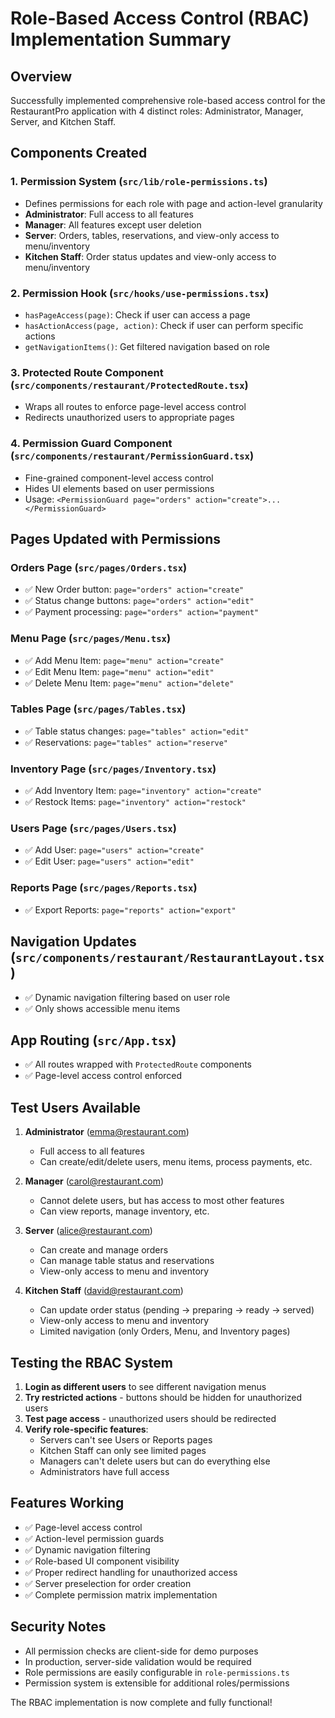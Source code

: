 # Role-Based Access Control (RBAC) Implementation Summary

## Overview

Successfully implemented comprehensive role-based access control for the RestaurantPro application with 4 distinct roles: Administrator, Manager, Server, and Kitchen Staff.

## Components Created

### 1. Permission System (`src/lib/role-permissions.ts`)

- Defines permissions for each role with page and action-level granularity
- **Administrator**: Full access to all features
- **Manager**: All features except user deletion
- **Server**: Orders, tables, reservations, and view-only access to menu/inventory
- **Kitchen Staff**: Order status updates and view-only access to menu/inventory

### 2. Permission Hook (`src/hooks/use-permissions.tsx`)

- `hasPageAccess(page)`: Check if user can access a page
- `hasActionAccess(page, action)`: Check if user can perform specific actions
- `getNavigationItems()`: Get filtered navigation based on role

### 3. Protected Route Component (`src/components/restaurant/ProtectedRoute.tsx`)

- Wraps all routes to enforce page-level access control
- Redirects unauthorized users to appropriate pages

### 4. Permission Guard Component (`src/components/restaurant/PermissionGuard.tsx`)

- Fine-grained component-level access control
- Hides UI elements based on user permissions
- Usage: `<PermissionGuard page="orders" action="create">...</PermissionGuard>`

## Pages Updated with Permissions

### Orders Page (`src/pages/Orders.tsx`)

- ✅ New Order button: `page="orders" action="create"`
- ✅ Status change buttons: `page="orders" action="edit"`
- ✅ Payment processing: `page="orders" action="payment"`

### Menu Page (`src/pages/Menu.tsx`)

- ✅ Add Menu Item: `page="menu" action="create"`
- ✅ Edit Menu Item: `page="menu" action="edit"`
- ✅ Delete Menu Item: `page="menu" action="delete"`

### Tables Page (`src/pages/Tables.tsx`)

- ✅ Table status changes: `page="tables" action="edit"`
- ✅ Reservations: `page="tables" action="reserve"`

### Inventory Page (`src/pages/Inventory.tsx`)

- ✅ Add Inventory Item: `page="inventory" action="create"`
- ✅ Restock Items: `page="inventory" action="restock"`

### Users Page (`src/pages/Users.tsx`)

- ✅ Add User: `page="users" action="create"`
- ✅ Edit User: `page="users" action="edit"`

### Reports Page (`src/pages/Reports.tsx`)

- ✅ Export Reports: `page="reports" action="export"`

## Navigation Updates (`src/components/restaurant/RestaurantLayout.tsx`)

- ✅ Dynamic navigation filtering based on user role
- ✅ Only shows accessible menu items

## App Routing (`src/App.tsx`)

- ✅ All routes wrapped with `ProtectedRoute` components
- ✅ Page-level access control enforced

## Test Users Available

1. **Administrator** (emma@restaurant.com)

   - Full access to all features
   - Can create/edit/delete users, menu items, process payments, etc.

2. **Manager** (carol@restaurant.com)

   - Cannot delete users, but has access to most other features
   - Can view reports, manage inventory, etc.

3. **Server** (alice@restaurant.com)

   - Can create and manage orders
   - Can manage table status and reservations
   - View-only access to menu and inventory

4. **Kitchen Staff** (david@restaurant.com)
   - Can update order status (pending → preparing → ready → served)
   - View-only access to menu and inventory
   - Limited navigation (only Orders, Menu, and Inventory pages)

## Testing the RBAC System

1. **Login as different users** to see different navigation menus
2. **Try restricted actions** - buttons should be hidden for unauthorized users
3. **Test page access** - unauthorized users should be redirected
4. **Verify role-specific features**:
   - Servers can't see Users or Reports pages
   - Kitchen Staff can only see limited pages
   - Managers can't delete users but can do everything else
   - Administrators have full access

## Features Working

- ✅ Page-level access control
- ✅ Action-level permission guards
- ✅ Dynamic navigation filtering
- ✅ Role-based UI component visibility
- ✅ Proper redirect handling for unauthorized access
- ✅ Server preselection for order creation
- ✅ Complete permission matrix implementation

## Security Notes

- All permission checks are client-side for demo purposes
- In production, server-side validation would be required
- Role permissions are easily configurable in `role-permissions.ts`
- Permission system is extensible for additional roles/permissions

The RBAC implementation is now complete and fully functional!
